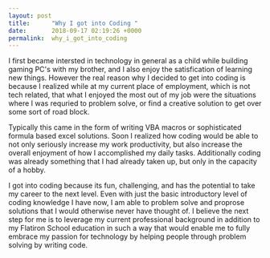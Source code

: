 ```yaml
---
layout: post
title:      "Why I got into Coding "
date:       2018-09-17 02:19:26 +0000
permalink:  why_i_got_into_coding
---
```


I first became intersted in technology in general as a child while building gaming PC's with my brother, and I also enjoy the satisfication of learning new things. However the real reason why I decided to get into coding is because I realized while at my current place of employment, which is not tech related, that what I enjoyed the most out of my job were the situations where I was requried to problem solve, or find a creative solution to get over some sort of road block. 

Typically this came in the form of writing VBA macros or sophisticated formula based excel solutions. Soon I realized how coding would be able to not only seriously increase my work productivity, but also increase the overall enjoyment of how I accomplished my daily tasks. Additionally coding was already something that I had already taken up, but only in the capacity of a hobby.

I got into coding because its fun, challenging, and has the potential to take my career to the next level. Even with just the basic introductory level of coding knowledge I have now, I am able to problem solve and proprose solutions that I would otherwise never have thought of. I believe the next step for me is to leverage my current professional background in addition to my Flatiron School education in such a way that would enable me to fully embrace my passion for technology by helping people through problem solving by writing code. 
